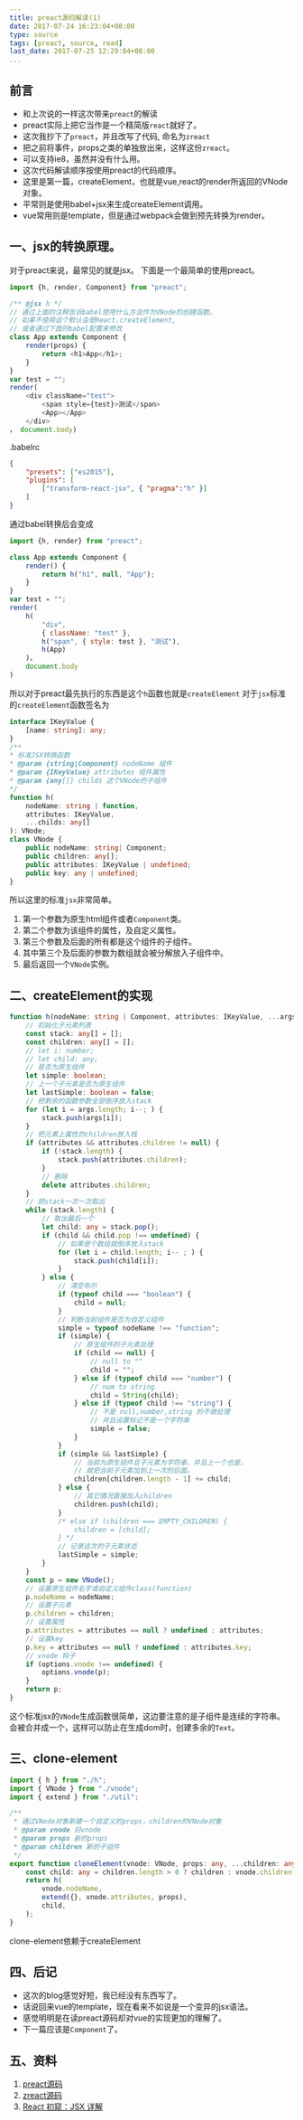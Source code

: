 ```yaml
---
title: preact源码解读(1)
date: 2017-07-24 16:23:04+08:00
type: source
tags: [preact, source, read]
last_date: 2017-07-25 12:29:04+08:00
...
```



## 前言

- 和上次说的一样这次带来`preact`的解读
- preact实际上把它当作是一个精简版`react`就好了。
- 这次我抄下了`preact`，并且改写了代码, 命名为`zreact`
- 把之前将事件，props之类的单独放出来，这样这份`zreact`。
- 可以支持ie8，虽然并没有什么用。
- 这次代码解读顺序按使用preact的代码顺序。
- 这里是第一篇，createElement，也就是vue,react的render所返回的VNode对象。
- 平常则是使用babel+jsx来生成createElement调用。
- vue常用则是template，但是通过webpack会做到预先转换为render。
<!--more-->
## 一、jsx的转换原理。

对于preact来说，最常见的就是jsx。
下面是一个最简单的使用preact。

``` javascript
import {h, render, Component} from "preact";

/** @jsx h */
// 通过上面的注释告诉babel使用什么方法作为VNode的创建函数。
// 如果不使用这个默认会是React.createElement,
// 或者通过下面的babel配置来修改
class App extends Component {
    render(props) {
        return <h1>App</h1>;
    }
}
var test = "";
render(
    <div className="test">
        <span style={test}>测试</span>
        <App></App>
    </div>
， document.body)
```

.babelrc

``` json
{
    "presets": ["es2015"],
    "plugins": [
        ["transform-react-jsx", { "pragma":"h" }]
    ]
}
```

通过babel转换后会变成

``` javascript
import {h, render} from "preact";

class App extends Component {
    render() {
        return h("h1", null, "App");
    }
}
var test = "";
render(
    h(
        "div",
        { className: "test" },
        h("span", { style: test }, "测试"),
        h(App)
    )，
    document.body
)
```

所以对于preact最先执行的东西是这个`h`函数也就是`createElement`
对于`jsx`标准的`createElement`函数签名为

``` typescript
interface IKeyValue {
    [name: string]: any;
}
/**
* 标准JSX转换函数
* @param {string|Component} nodeName 组件
* @param {IKeyValue} attributes 组件属性
* @param {any[]} childs 这个VNode的子组件
*/
function h(
    nodeName: string | function,
    attributes: IKeyValue,
    ...childs: any[]
): VNode;
class VNode {
    public nodeName: string| Component;
    public children: any[];
    public attributes: IKeyValue | undefined;
    public key: any | undefined;
}
```

所以这里的标准`jsx`非常简单。

1. 第一个参数为原生html组件或者`Component`类。
2. 第二个参数为该组件的属性，及自定义属性。
3. 第三个参数及后面的所有都是这个组件的子组件。
4. 其中第三个及后面的参数为数组就会被分解放入子组件中。
5. 最后返回一个`VNode`实例。

## 二、createElement的实现

``` typescript
function h(nodeName: string | Component, attributes: IKeyValue, ...args: any[]) {
    // 初始化子元素列表
    const stack: any[] = [];
    const children: any[] = [];
    // let i: number;
    // let child: any;
    // 是否为原生组件
    let simple: boolean;
    // 上一个子元素是否为原生组件
    let lastSimple: boolean = false;
    // 把剩余的函数参数全部倒序放入stack
    for (let i = args.length; i--; ) {
        stack.push(args[i]);
    }
    // 把元素上属性的children放入栈
    if (attributes && attributes.children != null) {
        if (!stack.length) {
            stack.push(attributes.children);
        }
        // 删除
        delete attributes.children;
    }
    // 把stack一次一次取出
    while (stack.length) {
        // 取出最后一个
        let child: any = stack.pop();
        if (child && child.pop !== undefined) {
            // 如果是个数组就倒序放入stack
            for (let i = child.length; i-- ; ) {
                stack.push(child[i]);
            }
        } else {
            // 清空布尔
            if (typeof child === "boolean") {
                child = null;
            }
            // 判断当前组件是否为自定义组件
            simple = typeof nodeName !== "function";
            if (simple) {
                // 原生组件的子元素处理
                if (child == null) {
                    // null to ""
                    child = "";
                } else if (typeof child === "number") {
                    // num to string
                    child = String(child);
                } else if (typeof child !== "string") {
                    // 不是 null,number,string 的不做处理
                    // 并且设置标记不是一个字符串
                    simple = false;
                }
            }
            if (simple && lastSimple) {
                // 当前为原生组件且子元素为字符串，并且上一个也是。
                // 就把当前子元素加到上一次的后面。
                children[children.length - 1] += child;
            } else {
                // 其它情况直接加入children
                children.push(child);
            }
            /* else if (children === EMPTY_CHILDREN) {
                children = [child];
            } */
            // 记录这次的子元素状态
            lastSimple = simple;
        }
    }
    const p = new VNode();
    // 设置原生组件名字或自定义组件class(function)
    p.nodeName = nodeName;
    // 设置子元素
    p.children = children;
    // 设置属性
    p.attributes = attributes == null ? undefined : attributes;
    // 设置key
    p.key = attributes == null ? undefined : attributes.key;
    // vnode 钩子
    if (options.vnode !== undefined) {
        options.vnode(p);
    }
    return p;
}
```

这个标准jsx的`VNode`生成函数很简单，这边要注意的是子组件是连续的字符串。
会被合并成一个，这样可以防止在生成dom时，创建多余的`Text`。

## 三、clone-element

``` typescript
import { h } from "./h";
import { VNode } from "./vnode";
import { extend } from "./util";

/**
 * 通过VNode对象新建一个自定义的props，children的VNode对象
 * @param vnode 旧vnode
 * @param props 新的props
 * @param children 新的子组件
 */
export function cloneElement(vnode: VNode, props: any, ...children: any[]) {
    const child: any = children.length > 0 ? children : vnode.children;
    return h(
        vnode.nodeName,
        extend({}, vnode.attributes, props),
        child,
    );
}
```

clone-element依赖于createElement

## 四、后记

- 这次的blog感觉好短，我已经没有东西写了。
- 话说回来vue的template，现在看来不如说是一个变异的jsx语法。
- 感觉明明是在读preact源码却对vue的实现更加的理解了。
- 下一篇应该是`Component`了。

## 五、资料

1. [preact源码](https://github.com/developit/preact)
2. [zreact源码](https://github.com/zeromake/zreact)
3. [React 初窥：JSX 详解](https://segmentfault.com/a/1190000010297507)
